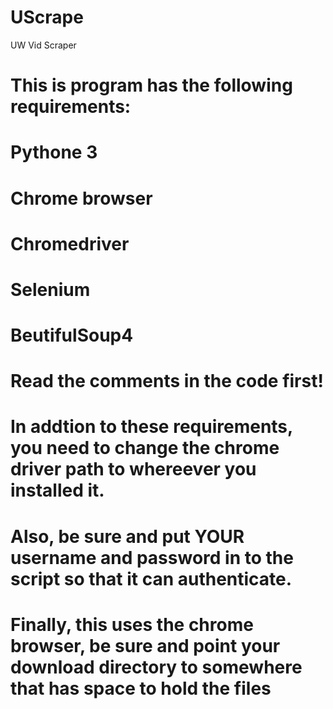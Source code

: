 # UScrape
UW Vid Scraper 
# This is program has the following requirements:
# Pythone 3
# Chrome browser
# Chromedriver 
# Selenium 
# BeutifulSoup4 
# Read the comments in the code first!
# In addtion to these requirements, you need to change the chrome driver path to whereever you installed it.
# Also, be sure and put YOUR username and password in to the script so that it can authenticate.
# Finally, this uses the chrome browser, be sure and point your download directory to somewhere that has space to hold the files 
